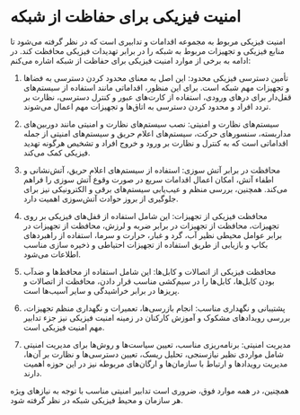 # امنیت فیزیکی برای حفاظت از شبکه

امنیت فیزیکی مربوط به مجموعه اقدامات و تدابیری است که در نظر گرفته می‌شود تا منابع فیزیکی و تجهیزات مربوط به شبکه را در برابر تهدیدات فیزیکی محافظت کند. در ادامه به برخی از موارد امنیت فیزیکی برای حفاظت از شبکه اشاره می‌کنم:

1. تأمین دسترسی فیزیکی محدود: این اصل به معنای محدود کردن دسترسی به فضاها و تجهیزات مهم شبکه است. برای این منظور، اقداماتی مانند استفاده از سیستم‌های قفل‌دار برای درهای ورودی، استفاده از کارت‌های عبور و کنترل دسترسی، نظارت بر تردد افراد و محدود کردن دسترسی به اتاق‌ها و تجهیزات مهم اعمال می‌شوند.

2. سیستم‌های نظارت و امنیتی: نصب سیستم‌های نظارت و امنیتی مانند دوربین‌های مداربسته، سنسورهای حرکت، سیستم‌های اعلام حریق و سیستم‌های امنیتی از جمله اقداماتی است که به کنترل و نظارت بر ورود و خروج افراد و تشخیص هرگونه تهدید فیزیکی کمک می‌کند.

3. محافظت در برابر آتش سوزی: استفاده از سیستم‌های اعلام حریق، آتش‌نشانی و اطفاء آتش، امکان اعمال اقدامات سریع در صورت وقوع آتش سوزی را فراهم می‌کند. همچنین، بررسی منظم و عیب‌یابی سیستم‌های برقی و الکترونیکی نیز برای جلوگیری از بروز حوادث آتش‌سوزی اهمیت دارد.

4. محافظت فیزیکی از تجهیزات: این شامل استفاده از قفل‌های فیزیکی بر روی تجهیزات، محافظت از تجهیزات در برابر ضربه و لرزش، محافظت از تجهیزات در برابر عوامل محیطی نظیر آب، گرد و غبار، حرارت و سرما، استفاده از راهبردهای بکاپ و بازیابی از طریق استفاده از تجهیزات احتیاطی و ذخیره سازی مناسب اطلاعات می‌شود.

5. محافظت فیزیکی از اتصالات و کابل‌ها: این شامل استفاده از محافظ‌ها و ضدآب بودن کابل‌ها، کابل‌ها را در سیم‌کشی مناسب قرار دادن، محافظت از اتصالات و پریزها در برابر خراشیدگی و سایر آسیب‌ها است.

6. پشتیبانی و نگهداری مناسب: انجام بازرسی‌ها، تعمیرات و نگهداری منظم تجهیزات، بررسی رویدادهای مشکوک و آموزش کارکنان در زمینه امنیت فیزیکی نیز جزء تدابیر مهم امنیت فیزیکی است.

7. مدیریت امنیتی: برنامه‌ریزی مناسب، تعیین سیاست‌ها و روش‌ها برای مدیریت امنیتی شامل مواردی نظیر نیازسنجی، تحلیل ریسک، تعیین دسترسی‌ها و نظارت بر آن‌ها، مدیریت رویدادها و ارتباط با سازمان‌ها و ارگان‌های مربوطه نیز در این حوزه اهمیت دارند.

همچنین، در همه موارد فوق، ضروری است تدابیر امنیتی مناسب با توجه به نیازهای ویژه هر سازمان و محیط فیزیکی شبکه در نظر گرفته شود.